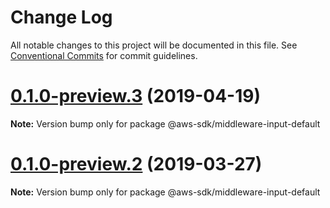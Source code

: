 # Change Log

All notable changes to this project will be documented in this file.
See [Conventional Commits](https://conventionalcommits.org) for commit guidelines.

# [0.1.0-preview.3](https://github.com/aws/aws-sdk-js-v3/compare/@aws-sdk/middleware-input-default@0.1.0-preview.2...@aws-sdk/middleware-input-default@0.1.0-preview.3) (2019-04-19)

**Note:** Version bump only for package @aws-sdk/middleware-input-default

# [0.1.0-preview.2](https://github.com/aws/aws-sdk-js-v3/compare/@aws-sdk/middleware-input-default@0.1.0-preview.1...@aws-sdk/middleware-input-default@0.1.0-preview.2) (2019-03-27)

**Note:** Version bump only for package @aws-sdk/middleware-input-default
